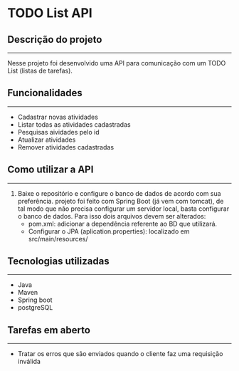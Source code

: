 # TODO List API

## Descrição do projeto
--- 
Nesse projeto foi desenvolvido uma API para comunicação com um TODO List (listas de tarefas). 

## Funcionalidades
---
- Cadastrar novas atividades 
- Listar todas as atividades cadastradas
- Pesquisas aividades pelo id
- Atualizar atividades
- Remover atividades cadastradas

## Como utilizar a API
---
1. Baixe o repositório e configure o banco de dados de acordo com sua preferência. projeto foi feito com Spring Boot (já vem com tomcat), de tal modo que não precisa configurar um servidor local, basta configurar o banco de dados. Para isso dois arquivos devem ser alterados:
   - pom.xml: adicionar a dependência referente ao BD que utilizará.
   - Configurar o JPA (aplication.properties): localizado em src/main/resources/

## Tecnologias utilizadas
--- 
- Java
- Maven
- Spring boot
- postgreSQL

## Tarefas em aberto
---
- Tratar os erros que são enviados quando o cliente faz uma requisição inválida
